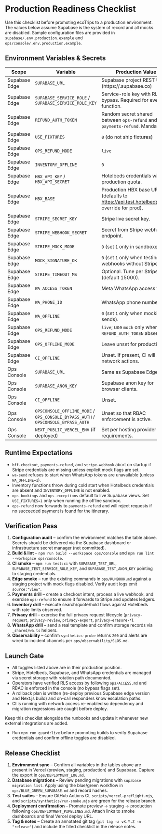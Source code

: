 # Production Readiness Checklist

Use this checklist before promoting ecoTrips to a production environment. The values below assume Supabase is the system of record and all mocks are disabled. Sample configuration files are provided in `supabase/.env.production.example` and `ops/console/.env.production.example`.

## Environment Variables & Secrets
| Scope | Variable | Production Value |
| ----- | -------- | ---------------- |
| Supabase Edge | `SUPABASE_URL` | Supabase project REST URL (https://<project>.supabase.co) |
| Supabase Edge | `SUPABASE_SERVICE_ROLE` / `SUPABASE_SERVICE_ROLE_KEY` | Service-role key with RLS bypass. Required for every function. |
| Supabase Edge | `REFUND_AUTH_TOKEN` | Random secret shared between `ops-refund` and `payments-refund`. Mandatory. |
| Supabase Edge | `USE_FIXTURES` | `0` (do not ship fixtures) |
| Supabase Edge | `OPS_REFUND_MODE` | `live` |
| Supabase Edge | `INVENTORY_OFFLINE` | `0` |
| Supabase Edge | `HBX_API_KEY` / `HBX_API_SECRET` | Hotelbeds credentials with production quota. |
| Supabase Edge | `HBX_BASE` | Production HBX base URL (defaults to https://api.test.hotelbeds.com; override for prod). |
| Supabase Edge | `STRIPE_SECRET_KEY` | Stripe live secret key. |
| Supabase Edge | `STRIPE_WEBHOOK_SECRET` | Secret from Stripe webhook endpoint. |
| Supabase Edge | `STRIPE_MOCK_MODE` | `0` (set `1` only in sandboxes). |
| Supabase Edge | `MOCK_SIGNATURE_OK` | `0` (set `1` only when testing webhooks without Stripe). |
| Supabase Edge | `STRIPE_TIMEOUT_MS` | Optional. Tune per Stripe SLA (default 15000). |
| Supabase Edge | `WA_ACCESS_TOKEN` | Meta WhatsApp access token. |
| Supabase Edge | `WA_PHONE_ID` | WhatsApp phone number ID. |
| Supabase Edge | `WA_OFFLINE` | `0` (set `1` only when mocking sends). |
| Supabase Edge | `OPS_REFUND_MODE` | `live`; use `mock` only when `REFUND_AUTH_TOKEN` absent. |
| Supabase Edge | `OPS_OFFLINE_MODE` | Leave unset for production. |
| Supabase Edge | `CI_OFFLINE` | Unset. If present, CI will skip network actions.
| Ops Console | `SUPABASE_URL` | Same as Supabase Edge. |
| Ops Console | `SUPABASE_ANON_KEY` | Supabase anon key for browser clients. |
| Ops Console | `CI_OFFLINE` | Unset. |
| Ops Console | `OPSCONSOLE_OFFLINE_MODE` / `OPS_CONSOLE_BYPASS_AUTH` / `OPSCONSOLE_BYPASS_AUTH` | Unset so that RBAC enforcement is active. |
| Ops Console | `NEXT_PUBLIC_VERCEL_ENV` (if deployed) | Set per hosting provider requirements. |

## Runtime Expectations
- `bff-checkout`, `payments-refund`, and `stripe-webhook` abort on startup if Stripe credentials are missing unless explicit mock flags are set.
- `wa-send` refuses to start when WhatsApp tokens are unavailable (unless `WA_OFFLINE=1`).
- Inventory functions throw during cold start when Hotelbeds credentials are absent and `INVENTORY_OFFLINE` is not enabled.
- `ops-bookings` and `ops-exceptions` default to live Supabase views. Set `USE_FIXTURES=1` only when running the offline sandbox.
- `ops-refund` now forwards to `payments-refund` and will reject requests if no succeeded payment is found for the itinerary.

## Verification Pass
1. **Configuration audit** – confirm the environment matches the table above. Secrets should be delivered via the Supabase dashboard or infrastructure secret manager (not committed).
2. **Build & lint** – `npm run build --workspace ops/console` and `npm run lint --workspace ops/console`.
3. **CI smoke** – `npm run test:ci` with `SUPABASE_TEST_URL`, `SUPABASE_TEST_SERVICE_ROLE_KEY`, and `SUPABASE_TEST_ANON_KEY` pointing to staging credentials.
4. **Edge smoke** – run the existing commands in `ops/RUNBOOK.md` against a staging project with mock flags disabled. Verify audit logs emit `source:"view"`.
5. **Payments drill** – create a checkout intent, process a live webhook, and exercise `ops-refund` to ensure it forwards to Stripe and updates ledgers.
6. **Inventory drill** – execute search/quote/hold flows against Hotelbeds with rate limits observed.
7. **Privacy drill** – exercise the full privacy request lifecycle (`privacy-request`, `privacy-review`, `privacy-export`, `privacy-erasure-*`).
8. **WhatsApp drill** – send a real template and confirm storage records via `_shared/wa.ts` helpers.
9. **Observability** – confirm `synthetics-probe` returns `200` and alerts are wired to incident channels per `ops/observability/SLOS.md`.

## Launch Gate
- All toggles listed above are in their production position.
- Stripe, Hotelbeds, Supabase, and WhatsApp credentials are managed via secret storage with rotation path documented.
- Operators have verified RLS access by following `ops/ACCESS.md` and RBAC is enforced in the console (no bypass flags set).
- A rollback plan is written (re-deploy previous Supabase edge version and Next.js build) and on-call responders know escalation paths.
- CI is running with network access re-enabled so dependency and migration regressions are caught before deploy.

Keep this checklist alongside the runbooks and update it whenever new external integrations are added.

- Run `npm run guard:live` before promoting builds to verify Supabase credentials and confirm offline toggles are disabled.

## Release Checklist
1. **Environment sync** – Confirm all variables in the tables above are present in Vercel (preview, staging, production) and Supabase. Capture the export in `ops/DEPLOYMENT_LOG.md`.
2. **Database migrations** – Review pending migrations with `supabase migration list`. Apply using the blue/green workflow in `ops/BLUE_GREEN_SUPABASE.md` and record hashes.
3. **Test suites** – Ensure GitHub Actions CI, `scripts/vercel-preflight.mjs`, and `scripts/synthetics/run-smoke.mjs` are green for the release branch.
4. **Deployment confirmation** – Promote preview → staging → production following `ops/DEPLOYMENT_PIPELINES.md`. Attach links to smoke dashboards and final Vercel deploy URL.
5. **Tag & notes** – Create an annotated git tag (`git tag -a vX.Y.Z -m "release"`) and include the filled checklist in the release notes.
